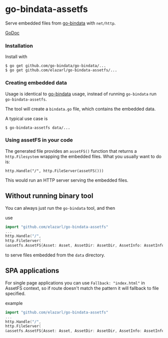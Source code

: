 # go-bindata-assetfs

Serve embedded files from [go-bindata](https://github.com/go-bindata/go-bindata) with `net/http`.

[GoDoc](http://godoc.org/github.com/elazarl/go-bindata-assetfs)

### Installation

Install with

    $ go get github.com/go-bindata/go-bindata/...
    $ go get github.com/elazarl/go-bindata-assetfs/...

### Creating embedded data

Usage is identical to [go-bindata](https://github.com/go-bindata/go-bindata) usage,
instead of running `go-bindata` run `go-bindata-assetfs`.

The tool will create a `bindata.go` file, which contains the embedded data.

A typical use case is

    $ go-bindata-assetfs data/...

### Using assetFS in your code

The generated file provides an `assetFS()` function that returns a `http.Filesystem`
wrapping the embedded files. What you usually want to do is:

    http.Handle("/", http.FileServer(assetFS()))

This would run an HTTP server serving the embedded files.

## Without running binary tool

You can always just run the `go-bindata` tool, and then

use

```go
import "github.com/elazarl/go-bindata-assetfs"
...
http.Handle("/",
http.FileServer(
&assetfs.AssetFS{Asset: Asset, AssetDir: AssetDir, AssetInfo: AssetInfo, Prefix: "data"}))
```

to serve files embedded from the `data` directory.

## SPA applications

For single page applications you can use `Fallback: "index.html"` in AssetFS context, so if route doesn't match the pattern it will fallback to file specified.

example

```go
import "github.com/elazarl/go-bindata-assetfs"
...
http.Handle("/",
http.FileServer(
&assetfs.AssetFS{Asset: Asset, AssetDir: AssetDir, AssetInfo: AssetInfo, Prefix: "data", Fallback: "index.html"}))
```

